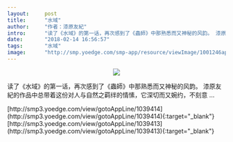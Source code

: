 ```yaml
---
layout:     post
title:      "水域"
author:     "作者：漆原友紀"
intro:      "读了《水域》的第一话，再次感到了《蟲師》中那熟悉而又神秘的风韵。 漆原友紀的作品中总带着这份对人与自然之羁绊的情愫，它深切而又婉约，不刻意 ..."
date:       "2018-02-14 16:56:57"
tags:       "水域"
image:      "http://smp.yoedge.com/smp-app/resource/viewImage/1001246appline.png"
---
```

<div style="text-align: center">
<p><img src="http://smp.yoedge.com/smp-app/resource/viewImage/1001246appline.png"/></p>
</div>
<p class="post-meta">
<span>读了《水域》的第一话，再次感到了《蟲師》中那熟悉而又神秘的风韵。 漆原友紀的作品中总带着这份对人与自然之羁绊的情愫，它深切而又婉约，不刻意 ...</span>
</p>
[http://smp3.yoedge.com/view/gotoAppLine/1039414](http://smp3.yoedge.com/view/gotoAppLine/1039414){:target="_blank"}
[http://smp3.yoedge.com/view/gotoAppLine/1039413](http://smp3.yoedge.com/view/gotoAppLine/1039413){:target="_blank"}



